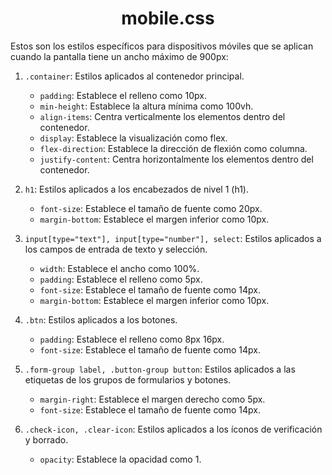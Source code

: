 <div align="center">
  <h1 id="mobile_css">mobile.css</h1>
</div>

<p>

Estos son los estilos específicos para dispositivos móviles que se aplican cuando la pantalla tiene un ancho máximo de 900px:

1. `.container`: Estilos aplicados al contenedor principal.
   - `padding`: Establece el relleno como 10px.
   - `min-height`: Establece la altura mínima como 100vh.
   - `align-items`: Centra verticalmente los elementos dentro del contenedor.
   - `display`: Establece la visualización como flex.
   - `flex-direction`: Establece la dirección de flexión como columna.
   - `justify-content`: Centra horizontalmente los elementos dentro del contenedor.

2. `h1`: Estilos aplicados a los encabezados de nivel 1 (h1).
   - `font-size`: Establece el tamaño de fuente como 20px.
   - `margin-bottom`: Establece el margen inferior como 10px.

3. `input[type="text"], input[type="number"], select`: Estilos aplicados a los campos de entrada de texto y selección.
   - `width`: Establece el ancho como 100%.
   - `padding`: Establece el relleno como 5px.
   - `font-size`: Establece el tamaño de fuente como 14px.
   - `margin-bottom`: Establece el margen inferior como 10px.

4. `.btn`: Estilos aplicados a los botones.
   - `padding`: Establece el relleno como 8px 16px.
   - `font-size`: Establece el tamaño de fuente como 14px.

5. `.form-group label, .button-group button`: Estilos aplicados a las etiquetas de los grupos de formularios y botones.
   - `margin-right`: Establece el margen derecho como 5px.
   - `font-size`: Establece el tamaño de fuente como 14px.

6. `.check-icon, .clear-icon`: Estilos aplicados a los íconos de verificación y borrado.
   - `opacity`: Establece la opacidad como 1.

</p>